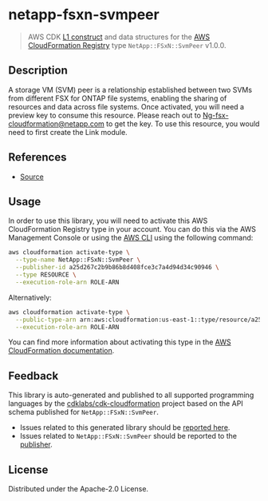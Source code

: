 # netapp-fsxn-svmpeer

> AWS CDK [L1 construct](https://docs.aws.amazon.com/cdk/latest/guide/constructs.html) and data structures for the [AWS CloudFormation Registry](https://docs.aws.amazon.com/AWSCloudFormation/latest/UserGuide/registry.html) type `NetApp::FSxN::SvmPeer` v1.0.0.

## Description

A storage VM (SVM) peer is a relationship established between two SVMs from different FSX for ONTAP file systems, enabling the sharing of resources and data across file systems. Once activated, you will need a preview key to consume this resource. Please reach out to Ng-fsx-cloudformation@netapp.com to get the key. To use this resource, you would need to first create the Link module.

## References

* [Source](https://github.com/NetApp/NetApp-CloudFormation-FSx-ONTAP-provider)

## Usage

In order to use this library, you will need to activate this AWS CloudFormation Registry type in your account. You can do this via the AWS Management Console or using the [AWS CLI](https://aws.amazon.com/cli/) using the following command:

```sh
aws cloudformation activate-type \
  --type-name NetApp::FSxN::SvmPeer \
  --publisher-id a25d267c2b9b86b8d408fce3c7a4d94d34c90946 \
  --type RESOURCE \
  --execution-role-arn ROLE-ARN
```

Alternatively:

```sh
aws cloudformation activate-type \
  --public-type-arn arn:aws:cloudformation:us-east-1::type/resource/a25d267c2b9b86b8d408fce3c7a4d94d34c90946/NetApp-FSxN-SvmPeer \
  --execution-role-arn ROLE-ARN
```

You can find more information about activating this type in the [AWS CloudFormation documentation](https://docs.aws.amazon.com/AWSCloudFormation/latest/UserGuide/registry-public.html).

## Feedback

This library is auto-generated and published to all supported programming languages by the [cdklabs/cdk-cloudformation](https://github.com/cdklabs/cdk-cloudformation) project based on the API schema published for `NetApp::FSxN::SvmPeer`.

* Issues related to this generated library should be [reported here](https://github.com/cdklabs/cdk-cloudformation/issues/new?title=Issue+with+%40cdk-cloudformation%2Fnetapp-fsxn-svmpeer+v1.0.0).
* Issues related to `NetApp::FSxN::SvmPeer` should be reported to the [publisher](https://github.com/NetApp/NetApp-CloudFormation-FSx-ONTAP-provider).

## License

Distributed under the Apache-2.0 License.
